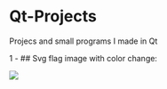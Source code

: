 # Qt-Projects
Projecs and small programs I made in Qt

1 - ## Svg flag image with color change:

![](https://media.giphy.com/media/3ifGSZcViGpPXrh1Bx/giphy.gif)
